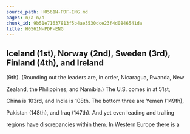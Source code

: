 ```yaml
---
source_path: H0561N-PDF-ENG.md
pages: n/a-n/a
chunk_id: 9b51e71637813f5b4ae3530dce23f4d0846541da
title: H0561N-PDF-ENG
---
```

## Iceland (1st), Norway (2nd), Sweden (3rd), Finland (4th), and Ireland

(9th). (Rounding out the leaders are, in order, Nicaragua, Rwanda, New

Zealand, the Philippines, and Namibia.) The U.S. comes in at 51st,

China is 103rd, and India is 108th. The bottom three are Yemen (149th),

Pakistan (148th), and Iraq (147th). And yet even leading and trailing

regions have discrepancies within them. In Western Europe there is a
